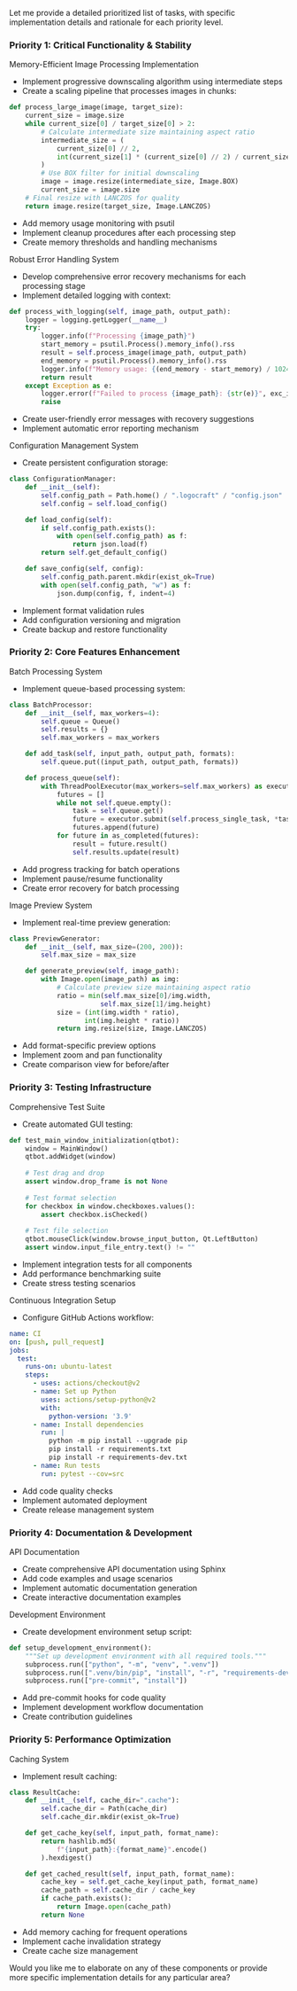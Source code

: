 Let me provide a detailed prioritized list of tasks, with specific implementation details and rationale for each priority level.

### Priority 1: Critical Functionality & Stability

Memory-Efficient Image Processing Implementation
- Implement progressive downscaling algorithm using intermediate steps
- Create a scaling pipeline that processes images in chunks:
```python
def process_large_image(image, target_size):
    current_size = image.size
    while current_size[0] / target_size[0] > 2:
        # Calculate intermediate size maintaining aspect ratio
        intermediate_size = (
            current_size[0] // 2,
            int(current_size[1] * (current_size[0] // 2) / current_size[0])
        )
        # Use BOX filter for initial downscaling
        image = image.resize(intermediate_size, Image.BOX)
        current_size = image.size
    # Final resize with LANCZOS for quality
    return image.resize(target_size, Image.LANCZOS)
```
- Add memory usage monitoring with psutil
- Implement cleanup procedures after each processing step
- Create memory thresholds and handling mechanisms

Robust Error Handling System
- Develop comprehensive error recovery mechanisms for each processing stage
- Implement detailed logging with context:
```python
def process_with_logging(self, image_path, output_path):
    logger = logging.getLogger(__name__)
    try:
        logger.info(f"Processing {image_path}")
        start_memory = psutil.Process().memory_info().rss
        result = self.process_image(image_path, output_path)
        end_memory = psutil.Process().memory_info().rss
        logger.info(f"Memory usage: {(end_memory - start_memory) / 1024 / 1024}MB")
        return result
    except Exception as e:
        logger.error(f"Failed to process {image_path}: {str(e)}", exc_info=True)
        raise
```
- Create user-friendly error messages with recovery suggestions
- Implement automatic error reporting mechanism

Configuration Management System
- Create persistent configuration storage:
```python
class ConfigurationManager:
    def __init__(self):
        self.config_path = Path.home() / ".logocraft" / "config.json"
        self.config = self.load_config()

    def load_config(self):
        if self.config_path.exists():
            with open(self.config_path) as f:
                return json.load(f)
        return self.get_default_config()

    def save_config(self, config):
        self.config_path.parent.mkdir(exist_ok=True)
        with open(self.config_path, "w") as f:
            json.dump(config, f, indent=4)
```
- Implement format validation rules
- Add configuration versioning and migration
- Create backup and restore functionality

### Priority 2: Core Features Enhancement

Batch Processing System
- Implement queue-based processing system:
```python
class BatchProcessor:
    def __init__(self, max_workers=4):
        self.queue = Queue()
        self.results = {}
        self.max_workers = max_workers

    def add_task(self, input_path, output_path, formats):
        self.queue.put((input_path, output_path, formats))

    def process_queue(self):
        with ThreadPoolExecutor(max_workers=self.max_workers) as executor:
            futures = []
            while not self.queue.empty():
                task = self.queue.get()
                future = executor.submit(self.process_single_task, *task)
                futures.append(future)
            for future in as_completed(futures):
                result = future.result()
                self.results.update(result)
```
- Add progress tracking for batch operations
- Implement pause/resume functionality
- Create error recovery for batch processing

Image Preview System
- Implement real-time preview generation:
```python
class PreviewGenerator:
    def __init__(self, max_size=(200, 200)):
        self.max_size = max_size

    def generate_preview(self, image_path):
        with Image.open(image_path) as img:
            # Calculate preview size maintaining aspect ratio
            ratio = min(self.max_size[0]/img.width, 
                       self.max_size[1]/img.height)
            size = (int(img.width * ratio), 
                   int(img.height * ratio))
            return img.resize(size, Image.LANCZOS)
```
- Add format-specific preview options
- Implement zoom and pan functionality
- Create comparison view for before/after

### Priority 3: Testing Infrastructure

Comprehensive Test Suite
- Create automated GUI testing:
```python
def test_main_window_initialization(qtbot):
    window = MainWindow()
    qtbot.addWidget(window)
    
    # Test drag and drop
    assert window.drop_frame is not None
    
    # Test format selection
    for checkbox in window.checkboxes.values():
        assert checkbox.isChecked()
        
    # Test file selection
    qtbot.mouseClick(window.browse_input_button, Qt.LeftButton)
    assert window.input_file_entry.text() != ""
```
- Implement integration tests for all components
- Add performance benchmarking suite
- Create stress testing scenarios

Continuous Integration Setup
- Configure GitHub Actions workflow:
```yaml
name: CI
on: [push, pull_request]
jobs:
  test:
    runs-on: ubuntu-latest
    steps:
      - uses: actions/checkout@v2
      - name: Set up Python
        uses: actions/setup-python@v2
        with:
          python-version: '3.9'
      - name: Install dependencies
        run: |
          python -m pip install --upgrade pip
          pip install -r requirements.txt
          pip install -r requirements-dev.txt
      - name: Run tests
        run: pytest --cov=src
```
- Add code quality checks
- Implement automated deployment
- Create release management system

### Priority 4: Documentation & Development

API Documentation
- Create comprehensive API documentation using Sphinx
- Add code examples and usage scenarios
- Implement automatic documentation generation
- Create interactive documentation examples

Development Environment
- Create development environment setup script:
```python
def setup_development_environment():
    """Set up development environment with all required tools."""
    subprocess.run(["python", "-m", "venv", ".venv"])
    subprocess.run([".venv/bin/pip", "install", "-r", "requirements-dev.txt"])
    subprocess.run(["pre-commit", "install"])
```
- Add pre-commit hooks for code quality
- Implement development workflow documentation
- Create contribution guidelines

### Priority 5: Performance Optimization

Caching System
- Implement result caching:
```python
class ResultCache:
    def __init__(self, cache_dir=".cache"):
        self.cache_dir = Path(cache_dir)
        self.cache_dir.mkdir(exist_ok=True)

    def get_cache_key(self, input_path, format_name):
        return hashlib.md5(
            f"{input_path}:{format_name}".encode()
        ).hexdigest()

    def get_cached_result(self, input_path, format_name):
        cache_key = self.get_cache_key(input_path, format_name)
        cache_path = self.cache_dir / cache_key
        if cache_path.exists():
            return Image.open(cache_path)
        return None
```
- Add memory caching for frequent operations
- Implement cache invalidation strategy
- Create cache size management

Would you like me to elaborate on any of these components or provide more specific implementation details for any particular area?
